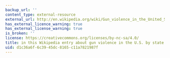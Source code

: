 ```yaml
---
backup_url: ''
content_type: external-resource
external_url: http://en.wikipedia.org/wiki/Gun_violence_in_the_United_States_by_state
has_external_licence_warning: true
has_external_license_warning: true
is_broken: ''
license: https://creativecommons.org/licenses/by-nc-sa/4.0/
title: in this Wikipedia entry about gun violence in the U.S. by state.
uid: d1c36a6f-6c39-45dc-8165-c11a7821987f
---
```

